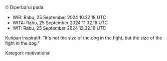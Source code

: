 ⏰ Diperbarui pada:
- WIB: Rabu, 25 September 2024 10.32.18 UTC
- WITA: Rabu, 25 September 2024 11.32.18 UTC
- WIT: Rabu, 25 September 2024 12.32.18 UTC

Kutipan Inspiratif:
"It's not the size of the dog in the fight, but the size of the fight in the dog."


Kategori: motivational

